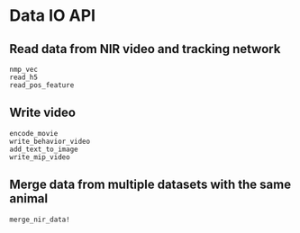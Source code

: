 # Data IO API

## Read data from NIR video and tracking network
```@docs
nmp_vec
read_h5
read_pos_feature
```

## Write video
```@docs
encode_movie
write_behavior_video
add_text_to_image
write_mip_video
```

## Merge data from multiple datasets with the same animal
```@docs
merge_nir_data!
```